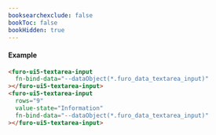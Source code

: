 ```yaml
---
booksearchexclude: false
bookToc: false
bookHidden: true
---
```

#### Example

<script type="module" src="/init.js"></script>
<furo-demo-snippet>
<template>
<furo-form-layouter four>
<furo-ui5-textarea-input
    fn-bind-data="--dataObject(*.furo_data_textarea_input)"
 ></furo-ui5-textarea-input>
<furo-ui5-textarea-input
    value-state="Information" 
    rows="9"
    fn-bind-data="--dataObject(*.furo_data_textarea_input)"
 ></furo-ui5-textarea-input>
</furo-form-layouter>
<furo-data-object
  type="experiment.Experiment"
  @-object-ready="--dataObject"
></furo-data-object>
</template>
</furo-demo-snippet>

```html
<furo-ui5-textarea-input
  fn-bind-data="--dataObject(*.furo_data_textarea_input)"
></furo-ui5-textarea-input>
<furo-ui5-textarea-input
  rows="9"
  value-state="Information"
  fn-bind-data="--dataObject(*.furo_data_textarea_input)"
></furo-ui5-textarea-input>
```

